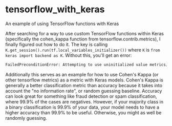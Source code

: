 # tensorflow_with_keras
An example of using TensorFlow functions with Keras

After searching for a way to use custom TensorFlow functions within Keras (specifically the cohen_kappa function from tensorflow.contrib.metrics), I finally figured out how to do it.  The key is calling `K.get_session().run(tf.local_variables_initializer())` where `K` is `from keras import backend as K`.  Without this, you'll get an error:
```python
FailedPreconditionError: Attempting to use uninitialized value metrics/cohens_kappa/cohen_kappa/pe_row
```

Additionally this serves as an example for how to use Cohen's Kappa (or other tensorflow metrics) as a metric with Keras models.  Cohen's Kappa is generally a better classification metric than accuracy because it takes into account the "no information rate", or random guessing baseline.  Accuracy can look great for something like fraud detection or spam classification, where 99.9% of the cases are negatives.  However, if your majority class in a binary classification is 99.9% of your data, your model needs to have a higher accuracy than 99.9% to be useful.  Otherwise, you might as well be randomly guessing.
